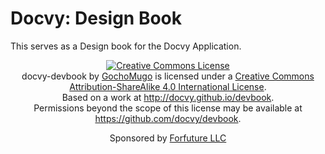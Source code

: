 
# Docvy: Design Book

This serves as a Design book for the Docvy Application.


<!-- LICENSE -->

<center>
<a rel="license" href="http://creativecommons.org/licenses/by-sa/4.0/"><img alt="Creative Commons License" style="border-width:0" src="https://i.creativecommons.org/l/by-sa/4.0/88x31.png" /></a><br /><span xmlns:dct="http://purl.org/dc/terms/" href="http://purl.org/dc/dcmitype/Text" property="dct:title" rel="dct:type">docvy-devbook</span> by <a xmlns:cc="http://creativecommons.org/ns#" href="http://gochomugo.github.io" property="cc:attributionName" rel="cc:attributionURL">GochoMugo</a> is licensed under a <a rel="license" href="http://creativecommons.org/licenses/by-sa/4.0/">Creative Commons Attribution-ShareAlike 4.0 International License</a>.<br />Based on a work at <a xmlns:dct="http://purl.org/dc/terms/" href="http://docvy.github.io/devbook" rel="dct:source">http://docvy.github.io/devbook</a>.<br />Permissions beyond the scope of this license may be available at <a xmlns:cc="http://creativecommons.org/ns#" href="https://github.com/docvy/devbook" rel="cc:morePermissions">https://github.com/docvy/devbook</a>.

Sponsored by <a href="http://forfuture.co.ke">Forfuture LLC</a>

</center>


<!-- /LICENSE -->


